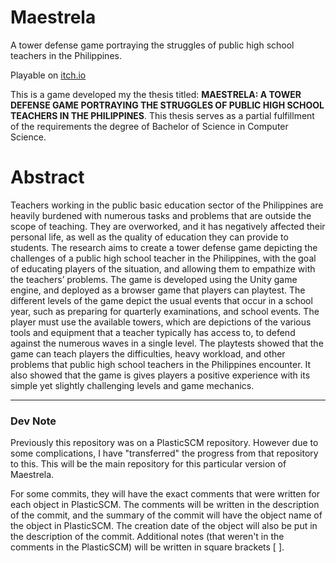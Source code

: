 # Maestrela
A tower defense game portraying the struggles of public high school teachers in the Philippines. 

Playable on [itch.io](https://wroved.itch.io/maestrela)

This is a game developed my the thesis titled: **MAESTRELA: A TOWER DEFENSE GAME PORTRAYING THE STRUGGLES OF PUBLIC HIGH SCHOOL TEACHERS IN THE PHILIPPINES**. This thesis serves as a partial fulfillment of the requirements the degree of Bachelor of Science in Computer Science. 

# Abstract
Teachers working in the public basic education sector of the Philippines are heavily burdened with numerous tasks and problems that are outside the scope of teaching. They are overworked, and it has negatively affected their personal life, as well as the quality of education they can provide to students. The research aims to create a tower defense game depicting the challenges of a public high school teacher in the Philippines, with the goal of educating players of the situation, and allowing them to empathize with the teachers’ problems. The game is developed using the Unity game engine, and deployed as a browser game that players can playtest. The different levels of the game depict the usual events that occur in a school year, such as preparing for quarterly examinations, and school events. The player must use the available towers, which are depictions of the various tools and equipment that a teacher typically has access to, to defend against the numerous waves in a single level. The playtests showed that the game can teach players the difficulties, heavy workload, and other problems that public high school teachers in the Philippines encounter. It also showed that the game is gives players a positive experience with its simple yet slightly challenging levels and game mechanics. 

---

### Dev Note
Previously this repository was on a PlasticSCM repository. However due to some complications, I have "transferred" the progress from that repository to this. This will be the main repository for this particular version of Maestrela.

For some commits, they will have the exact comments that were written for each object in PlasticSCM. The comments will be written in the description of the commit, and the summary of the commit will have the object name of the object in PlasticSCM. The creation date of the object will also be put in the description of the commit. Additional notes (that weren't in the comments in the PlasticSCM) will be written in square brackets [ ]. 
